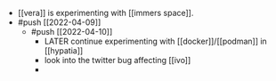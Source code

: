 - [[vera]] is experimenting with [[immers space]].
- #push [[2022-04-09]]
	- #push [[2022-04-10]]
		- LATER continue experimenting with [[docker]]/[[podman]] in [[hypatia]]
		- look into the twitter bug affecting [[ivo]]
		-